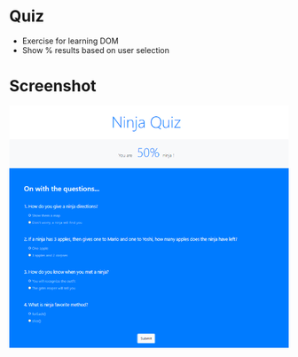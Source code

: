 # Quiz

- Exercise for learning DOM
- Show % results based on user selection

# Screenshot

<img src="./screenshots/quiz.png">
